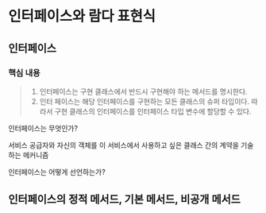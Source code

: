 # 인터페이스와 람다 표현식


## 인터페이스

### 핵심 내용
> 1. 인터페이스는 구현 클래스에서 반드시 구현해야 하는 메서드를 명시한다.  
> 2. 인터 페이스는 해당 인터페이스를 구현하는 모든 클래스의 슈퍼 타입이다. 따라서 구현 클래스의 인터페이스를 인터페이스 타입 변수에 할당할 수 있다.


인터페이스는 무엇인가?

서비스 공급자와 자신의 객체를 이 서비스에서 사용하고 싶은 클래스 간의 계약을 기술하는 메커니즘

인터페이스는 어떻게 선언하는가?





## 인터페이스의 정적 메서드, 기본 메서드, 비공개 메서드
